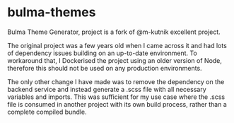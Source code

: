 # bulma-themes

Bulma Theme Generator, project is a fork of @m-kutnik excellent project.

The original project was a few years old when I came across it and had lots of dependency issues building on an up-to-date environment. To workaround that, I Dockerised the project using an older version of Node, therefore this should not be used on any production environments.

The only other change I have made was to remove the dependency on the backend service and instead generate a .scss file with all necessary variables and imports. This was sufficient for my use case where the .scss file is consumed in another project with its own build process, rather than a complete compiled bundle.
